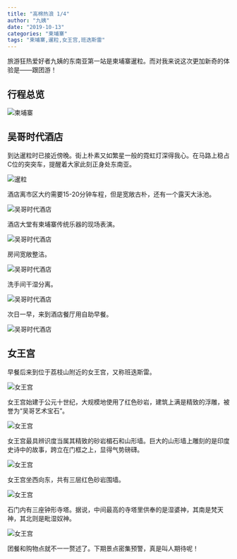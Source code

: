 ```yaml
---
title: "高棉热浪 1/4"
author: "九姨"
date: "2019-10-13"
categories: "柬埔寨"
tags: "柬埔寨,暹粒,女王宫,班迭斯雷"
---
```


旅游狂热爱好者九姨的东南亚第一站是柬埔寨暹粒。而对我来说这次更加新奇的体验是——跟团游！

## 行程总览

![柬埔寨](images/cambodia.jpg)


## 吴哥时代酒店

到达暹粒时已接近傍晚。街上朴素又如繁星一般的霓虹灯深得我心。在马路上稳占C位的突突车，提醒着大家此刻正身处东南亚。

![暹粒](images/20190504_181638.jpg) 

酒店离市区大约需要15-20分钟车程，但是宽敞古朴，还有一个露天大泳池。

![吴哥时代酒店](images/20190504_084807.jpg) 

酒店大堂有柬埔寨传统乐器的现场表演。

![吴哥时代酒店](images/20190505_071307.jpg) 

房间宽敞整洁。

![吴哥时代酒店](images/20190504_030019.jpg) 

洗手间干湿分离。

![吴哥时代酒店](images/20190504_030051.jpg) 

次日一早，来到酒店餐厅用自助早餐。

![吴哥时代酒店](images/20190504_075003.jpg) 

## 女王宫

早餐后来到位于荔枝山附近的女王宫，又称班迭斯雷。

![女王宫](images/P1040655.jpg)

女王宫始建于公元十世纪，大规模地使用了红色砂岩，建筑上满是精致的浮雕，被誉为“吴哥艺术宝石”。

![女王宫](images/P1040658.jpg) 

女王宫最具辨识度当属其精致的砂岩楣石和山形墙。巨大的山形墙上雕刻的是印度史诗中的故事，跨立在门框之上，显得气势磅礴。

![女王宫](images/P1040657-e1559679711211.jpg)

女王宫坐西向东，共有三层红色砂岩围墙。

![女王宫](images/P1040659-1-e1559680365202.jpg) 

石门内有三座钟形寺塔。据说，中间最高的寺塔里供奉的是湿婆神，其南是梵天神，其北则是毗湿奴神。

![女王宫](images/P1040665.jpg) 

团餐和购物点就不一一赘述了。下期景点密集预警，真是叫人期待呢！